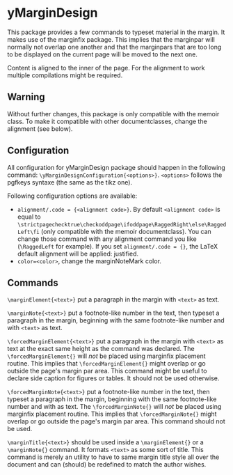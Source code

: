 # yMarginDesign

This package provides a few commands to typeset material in the margin.
It makes use of the marginfix package.
This implies that the marginpar will normally not overlap one another and that the marginpars that are too long to be displayed on the current page will be moved to the next one.

Content is aligned to the inner of the page.
For the alignment to work multiple compilations might be required.

## Warning
Without further changes, this package is only compatible with the memoir class.
To make it compatible with other documentclasses, change the alignment (see below).

## Configuration

All configuration for yMarginDesign package should happen in the following command: `\yMarginDesignConfiguration{<options>}`.
`<options>` follows the pgfkeys syntaxe (the same as the tikz one).

Following configuration options are available:
   - `alignment/.code = {<alignment code>}`.
   By default `<alignment code>` is equal to `\strictpagechecktrue\checkoddpage\ifoddpage\RaggedRight\else\RaggedLeft\fi` (only compatible with the memoir documentclass).
   You can change those command with any alignment command you like (`\RaggedLeft` for example).
   If you set `alignment/.code = {}`, the LaTeX default alignment will be applied: justified.
   - `color=<color>`, change the marginNoteMark color.

## Commands

`\marginElement{<text>}` put a paragraph in the margin with `<text>` as text.

`\marginNote{<text>}` put a footnote-like number in the text, then typeset a paragraph in the margin, beginning with the same footnote-like number and with `<text>` as text.

`\forcedMarginElement{<text>}` put a paragraph in the margin with `<text>` as text at the exact same height as the command was declared.
The `\forcedMarginElement{}` will *not* be placed using marginfix placement routine.
This implies that `\forcedMarginElement{}` might overlap or go outside the page's margin par area.
This command might be useful to declare side caption for figures or tables.
It should not be used otherwise.

`\forcedMarginNote{<text>}` put a footnote-like number in the text, then typeset a paragraph in the margin, beginning with the same footnote-like number and with <text> as text.
The `\forcedMarginNote{}` will *not* be placed using marginfix placement routine.
This implies that `\forcedMarginNote{}` might overlap or go outside the page's margin par area.
This command should not be used.

`\marginTitle{<text>}` should be used inside a `\marginElement{}` or a `\marginNote{}` command.
It formats `<text>` as some sort of title.
This command is merely an utility to have to same margin title style all over the document and can (should) be redefined to match the author wishes.
